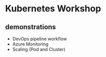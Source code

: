 # Kubernetes Workshop

## demonstrations

* DevOps pipeline workflow
* Azure Monitoring
* Scaling (Pod and Cluster)

